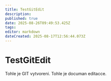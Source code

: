 ```yaml
---
title: TestGitEdit
description: 
published: true
date: 2025-08-26T09:49:53.425Z
tags: 
editor: markdown
dateCreated: 2025-08-17T12:56:44.073Z
---
```


# TestGitEdit
Tohle je GIT vytvoreni.
Tohle je documan editacce.
